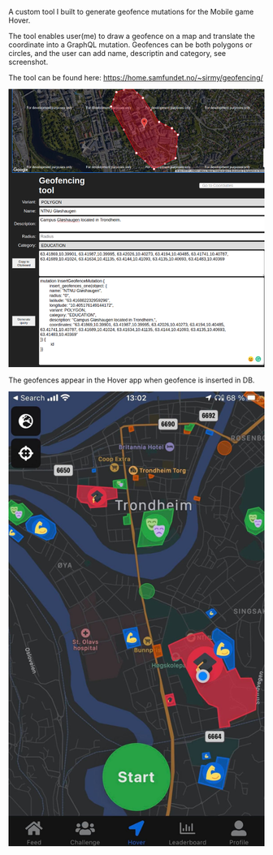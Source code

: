 A custom tool I built to generate geofence mutations for the Mobile game Hover. 

The tool enables user(me) to draw a geofence on a map and  translate the coordinate into a GraphQL mutation.
Geofences can be both polygons or circles, and the user can add name, descriptin and category, see screenshot. 

The tool can be found here: https://home.samfundet.no/~sirmy/geofencing/

![The geofencing tool](images/geofence-page.png?raw=true)

The geofences appear in the Hover app when geofence is inserted in DB. 

![The map view in the app Hover](images/hover-geofences.jpg?raw=true)

